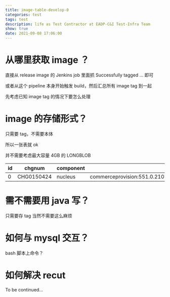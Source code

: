 ```yaml
---
title: image-table-develop-0
categories: test
tags: test
description: life as Test Contractor at EADP-C&I Test-Infra Team
show: true
date: 2021-09-08 17:06:00
---
```

# 从哪里获取 image ？

直接从 release image 的 Jenkins job 里面抓 Successfully tagged ... 即可

或者从这个 pipeline 本身开始触发 build，然后汇总所有 image tag 到一起

先考虑已知 image tag 的情况下要怎么处理

# image 的存储形式？

只需要 tag，不需要本体

所以一张表就 ok

并不需要考虑最大容量 4GB 的 LONGBLOB

| id | chgnum | component | imagetag |
| - | - | - | - |
| 0 | CHG0150424 | nucleus | commerceprovision:551.0.210909.451.28f2606.202109090654.CHG0150424_3rd_cut.1631170495

# 需不需要用 java 写？

只需要存 tag 当然不需要这么麻烦

# 如何与 mysql 交互？

bash 脚本上命令？

# 如何解决 recut

To be continued...